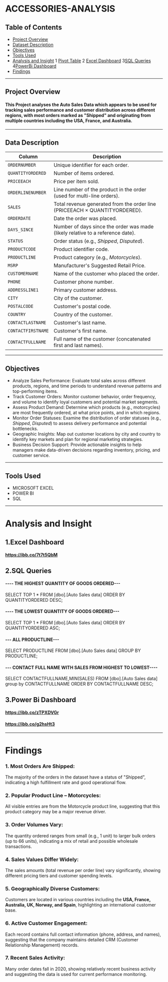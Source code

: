# ACCESSORIES-ANALYSIS
## Table of Contents
+ [Project Overview](#Project-Overview)
+ [Dataset Description](#Dataset-Description)
+ [Objectives](#Objectives)
+ [Tools Used](#Tools-Used)
+ [Analysis and Insight](#Analysis-and-Insight)
1 [Pivot Table](#Pivot-Table)
2 [Excel Dashboard](#excel-dashboard)
3[SQL Queries](#sql-queries)
4[PowerBi Dashboard](#PowerBi-Dashboard)
+ [Findings](#Findings)
---
## Project Overview
#### This Project analyses the Auto Sales Data which appears to be used for tracking sales performance and customer distribution across different regions, with most orders marked as "Shipped" and originating from multiple countries including the USA, France, and Australia.
---

## Data Description
|  Column            | Description                                                                    |
| ------------------ | ------------------------------------------------------------------------------ |
| `ORDERNUMBER`      | Unique identifier for each order.                                              |
| `QUANTITYORDERED`  | Number of items ordered.                                                       |
| `PRICEEACH`        | Price per item sold.                                                           |
| `ORDERLINENUMBER`  | Line number of the product in the order (used for multi-line orders).          |
| `SALES`            | Total revenue generated from the order line (PRICEEACH × QUANTITYORDERED).     |
| `ORDERDATE`        | Date the order was placed.                                                     |
| `DAYS_SINCE`       | Number of days since the order was made (likely relative to a reference date). |
| `STATUS`           | Order status (e.g., *Shipped*, *Disputed*).                                    |
| `PRODUCTCODE`      | Product identifier code.                                                       |
| `PRODUCTLINE`      | Product category (e.g., *Motorcycles*).                                        |
| `MSRP`             | Manufacturer's Suggested Retail Price.                                         |
| `CUSTOMERNAME`     | Name of the customer who placed the order.                                     |
| `PHONE`            | Customer phone number.                                                         |
| `ADDRESSLINE1`     | Primary customer address.                                                      |
| `CITY`             | City of the customer.                                                          |
| `POSTALCODE`       | Customer's postal code.                                                        |
| `COUNTRY`          | Country of the customer.                                                       |
| `CONTACTLASTNAME`  | Customer's last name.                                                          |
| `CONTACTFIRSTNAME` | Customer's first name.                                                         |
| `CONTACTFULLNAME`  | Full name of the customer (concatenated first and last names).                 |

---
## Objectives
+ Analyze Sales Performance:
   Evaluate total sales across different products, regions, and time periods to understand revenue patterns and top-performing items.
+ Track Customer Orders:
   Monitor customer behavior, order frequency, and volume to identify loyal customers and potential market segments.
+ Assess Product Demand:
   Determine which products (e.g., motorcycles) are most frequently ordered, at what price points, and in which regions.
+ Monitor Order Statuses:
   Examine the distribution of order statuses (e.g., *Shipped*, *Disputed*) to assess delivery performance and potential bottlenecks.
+ Geographic Insights:
   Map out customer locations by city and country to identify key markets and plan for regional marketing strategies.
+ Business Decision Support:
   Provide actionable insights to help managers make data-driven decisions regarding inventory, pricing, and customer service.
---
## Tools Used
+ MICROSOFT EXCEL
+ POWER BI
+ SQL
---
# Analysis and Insight 
## 1.Excel Dashboard
#### https://ibb.co/7t7t5QbM

## 2.SQL Queries
#### ---- THE HIGHEST QUANTITY OF GOODS ORDERED---
SELECT TOP 1 * FROM [dbo].[Auto Sales data]
ORDER BY QUANTITYORDERED DESC;

#### ---- THE LOWEST QUANTITY OF GOODS ORDERED---
SELECT TOP 1 * FROM [dbo].[Auto Sales data]
ORDER BY QUANTITYORDERED ASC;

#### --- ALL PRODUCTLINE---
SELECT PRODUCTLINE FROM [dbo].[Auto Sales data]
GROUP BY PRODUCTLINE;


#### --- CONTACT FULL NAME WITH SALES FROM HIGHEST  TO LOWEST----
SELECT CONTACTFULLNAME,MIN(SALES) FROM [dbo].[Auto Sales data]
group by CONTACTFULLNAME
ORDER BY CONTACTFULLNAME DESC;

## 3.Power Bi Dashboard
#### https://ibb.co/zTPXDVGr
#### https://ibb.co/g2hsHt3
---
# Findings
### 1. Most Orders Are Shipped:
   The majority of the orders in the dataset have a status of "Shipped", indicating a high fulfillment rate and good operational flow.
### 2. Popular Product Line – Motorcycles:
   All visible entries are from the Motorcycle product line, suggesting that this product category may be a major revenue driver.
### 3. Order Volumes Vary:
   The quantity ordered ranges from small (e.g., 1 unit) to larger bulk orders (up to 66 units), indicating a mix of retail and possible wholesale transactions.
### 4. Sales Values Differ Widely:
   The sales amounts (total revenue per order line) vary significantly, showing different pricing tiers and customer spending levels.
### 5. Geographically Diverse Customers:
   Customers are located in various countries including the **USA, France, Australia, UK, Norway, and Spain**, highlighting an international customer base.
### 6. Active Customer Engagement:
   Each record contains full contact information (phone, address, and names), suggesting that the company maintains detailed CRM (Customer Relationship Management) records.
### 7. Recent Sales Activity:
   Many order dates fall in 2020, showing relatively recent business activity and suggesting the data is used for current performance monitoring.




